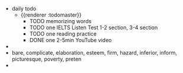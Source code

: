 - daily todo
	- {{renderer :todomaster}}
		- TODO memorizing words
		- TODO one IELTS Listen Test 1-2 section, 3-4 section
		- TODO one reading practice
		- DONE one 2-5min YouTube video
-
- bare, complicate, elaboration, esteem, firm, hazard, inferior, inform, picturesque, poverty, preten
-